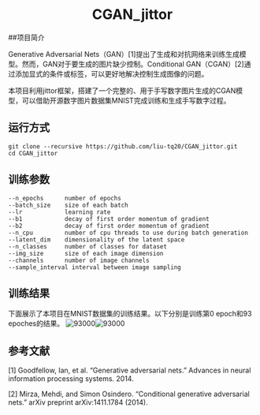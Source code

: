 # <center>CGAN_jittor</center>

##项目简介

Generative Adversarial Nets（GAN）[1]提出了生成和对抗网络来训练生成模型。然而，GAN对于要生成的图片缺少控制。Conditional GAN（CGAN）[2]通过添加显式的条件或标签，可以更好地解决控制生成图像的问题。

本项目利用jittor框架，搭建了一个完整的、用于手写数字图片生成的CGAN模型，可以借助开源数字图片数据集MNIST完成训练和生成手写数字过程。



## 运行方式

```
git clone --recursive https://github.com/liu-tq20/CGAN_jittor.git
cd CGAN_jittor
```



## 训练参数

```
--n_epochs      number of epochs
--batch_size    size of each batch
--lr            learning rate
--b1            decay of first order momentum of gradient
--b2            decay of first order momentum of gradient
--n_cpu         number of cpu threads to use during batch generation
--latent_dim    dimensionality of the latent space
--n_classes     number of classes for dataset
--img_size      size of each image dimension
--channels      number of image channels
--sample_interval interval between image sampling
```



## 训练结果

下面展示了本项目在MNIST数据集的训练结果。以下分别是训练第0 epoch和93 epoches的结果。  ![93000](/Users/hi_babe/Downloads/newJittor/0.png)![93000](/Users/hi_babe/Downloads/newJittor/93000.png)

## 参考文献

[1] Goodfellow, Ian, et al. “Generative adversarial nets.” Advances in neural information processing systems. 2014.

[2] Mirza, Mehdi, and Simon Osindero. “Conditional generative adversarial nets.” arXiv preprint arXiv:1411.1784 (2014).